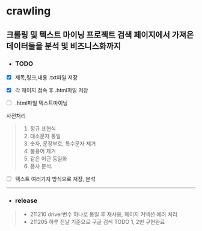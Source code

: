 # crawling

## 크롤링 및 텍스트 마이닝 프로젝트   검색 페이지에서 가져온 데이터들을 분석 및 비즈니스화까지

* ### TODO

* [x] 제목,링크,내용 .txt파일 저장

* [x] 각 페이지 접속 후 .html파일 저장

* [ ] .html파일 텍스트마이닝

사전처리
>
>   1. 정규 표현식   
>   2. 대소문자 통일   
>   3. 숫자, 문장부호, 특수문자 제거   
>   4. 불용어 제거   
>   5. 같은 어근 동일화   
>   6. 품사 분석.    

* [ ] 텍스트 여러가지 방식으로 저장, 분석

***

* ### release

>
>   - 211210 driver변수 하나로 통일 후 재사용, 페이지 커넥션 에러 처리
>   - 211205 하루 전날 기준으로 구글 검색 TODO 1, 2번 구현완료
